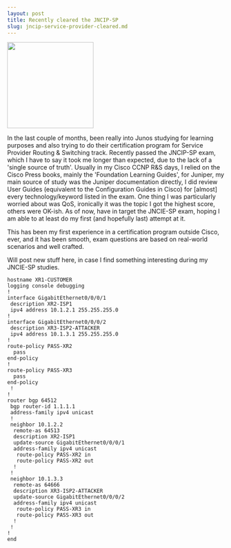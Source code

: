 ```yaml
---
layout: post
title: Recently cleared the JNCIP-SP 
slug: jncip-service-provider-cleared.md
---
```


<img src=" https://images.credly.com/size/680x680/images/57dae551-be95-4d64-a29c-947aa1ff7090/L_03_prof_JNCIP-SP.png" style="width:200px;height:200px"/>

In the last couple of months, been really into Junos studying for learning purposes and also trying to do their certification program for Service Provider Routing & Switching track. Recently passed the JNCIP-SP exam, which I have to say it took me longer than expected, due to the lack of a 'single source of truth'. Usually in my Cisco CCNP R&S days, I relied on the Cisco Press books, mainly the 'Foundation Learning Guides', for Juniper, my main source of study was the Juniper documentation directly, I did review User Guides (equivalent to the Configuration Guides in Cisco) for [almost] every technology/keyword listed in the exam. One thing I was particularly worried about was QoS, ironically it was the topic I got the highest score, others were OK-ish. As of now, have in target the JNCIE-SP exam, hoping I am able to at least do my first (and hopefully last) attempt at it.

This has been my first experience in a certification program outside Cisco, ever, and it has been smooth, exam questions are based on real-world scenarios and well crafted.

Will post new stuff here, in case I find something interesting during my JNCIE-SP studies.

```
hostname XR1-CUSTOMER
logging console debugging
!
interface GigabitEthernet0/0/0/1
 description XR2-ISP1
 ipv4 address 10.1.2.1 255.255.255.0
!
interface GigabitEthernet0/0/0/2
 description XR3-ISP2-ATTACKER
 ipv4 address 10.1.3.1 255.255.255.0
!
route-policy PASS-XR2
  pass
end-policy
!
route-policy PASS-XR3
  pass
end-policy
 !
!
router bgp 64512
 bgp router-id 1.1.1.1
 address-family ipv4 unicast
 !
 neighbor 10.1.2.2
  remote-as 64513
  description XR2-ISP1
  update-source GigabitEthernet0/0/0/1
  address-family ipv4 unicast
   route-policy PASS-XR2 in
   route-policy PASS-XR2 out
  !
 !
 neighbor 10.1.3.3
  remote-as 64666
  description XR3-ISP2-ATTACKER
  update-source GigabitEthernet0/0/0/2
  address-family ipv4 unicast
   route-policy PASS-XR3 in
   route-policy PASS-XR3 out
  !
 !
!
end
```
